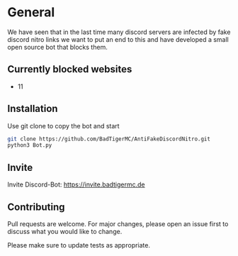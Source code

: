 # General

We have seen that in the last time many discord servers are infected by fake discord nitro links we want to put an end to this and have developed a small open source bot that blocks them.

## Currently blocked websites
- 11

## Installation

Use git clone to copy the bot and start

```bash
git clone https://github.com/BadTigerMC/AntiFakeDiscordNitro.git
python3 Bot.py
```

## Invite

Invite Discord-Bot: https://invite.badtigermc.de

## Contributing
Pull requests are welcome. For major changes, please open an issue first to discuss what you would like to change.

Please make sure to update tests as appropriate.

